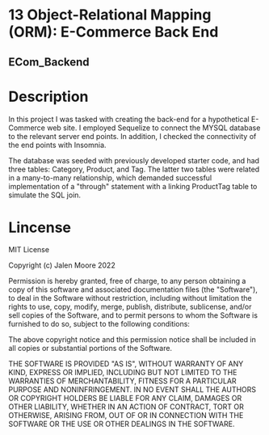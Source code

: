 # 13 Object-Relational Mapping (ORM): E-Commerce Back End

## ECom_Backend 

# Description

In this project I was tasked with creating the back-end for a hypothetical E-Commerce web site. I employed Sequelize to connect the MYSQL database to the relevant server end points. In addition, I checked the connectivity of the end points with Insomnia.

The database was seeded with previously developed starter code, and had three tables: Category, Product, and Tag. The latter two tables were related in a many-to-many relationship, which demanded successful implementation of a "through" statement with a linking ProductTag table to simulate the SQL join.

# Lincense

MIT License

Copyright (c) Jalen Moore 2022

Permission is hereby granted, free of charge, to any person obtaining a copy of this software and associated documentation files (the "Software"), to deal in the Software without restriction, including without limitation the rights to use, copy, modify, merge, publish, distribute, sublicense, and/or sell copies of the Software, and to permit persons to whom the Software is furnished to do so, subject to the following conditions:

The above copyright notice and this permission notice shall be included in all copies or substantial portions of the Software.

THE SOFTWARE IS PROVIDED "AS IS", WITHOUT WARRANTY OF ANY KIND, EXPRESS OR IMPLIED, INCLUDING BUT NOT LIMITED TO THE WARRANTIES OF MERCHANTABILITY, FITNESS FOR A PARTICULAR PURPOSE AND NONINFRINGEMENT. IN NO EVENT SHALL THE AUTHORS OR COPYRIGHT HOLDERS BE LIABLE FOR ANY CLAIM, DAMAGES OR OTHER LIABILITY, WHETHER IN AN ACTION OF CONTRACT, TORT OR OTHERWISE, ARISING FROM, OUT OF OR IN CONNECTION WITH THE SOFTWARE OR THE USE OR OTHER DEALINGS IN THE SOFTWARE.
